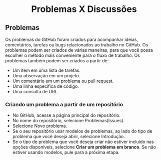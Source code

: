 <h1 align=center> Problemas X Discussões </h1>


## Problemas

Os problemas do GitHub foram criados para acompanhar ideias, comentários, tarefas ou bugs relacionados ao trabalho no GitHub. Os problemas podem ser criados de várias maneiras, para que você possa escolher o método mais conveniente para o fluxo de trabalho. Os problemas também podem ser criados a partir de:

* Um item em uma lista de tarefas.
* Uma observação em um projeto.
* Um comentário em um problema ou pull request.
* Uma linha específica de código.
* Uma consulta de URL.

### Criando um problema a partir de um repositório

* No GitHub, acesse a página principal do repositório.
* No nome do repositório, selecione Problemas(Issues).
* Selecione Novo problema.
* Se o seu repositório usar modelos de problemas, ao lado do tipo de problema que você deseja abrir, selecione Introdução.
* Se o tipo de problema que você deseja criar não estiver incluído nas opções disponíveis, selecione **Criar um problema em branco**. Se não estiver usando modelos, pule para a próxima etapa.

